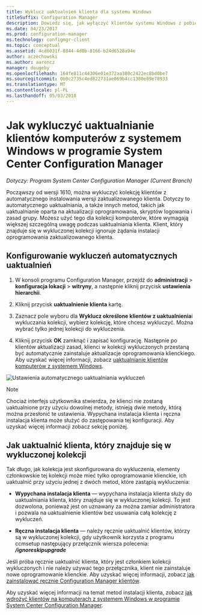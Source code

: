 ```yaml
---
title: Wyklucz uaktualnień klienta dla systemu Windows
titleSuffix: Configuration Manager
description: Dowiedz się, jak wyłączyć klientów systemu Windows z pobierania uaktualnienia w programie System Center Configuration Manager.
ms.date: 04/23/2017
ms.prod: configuration-manager
ms.technology: configmgr-client
ms.topic: conceptual
ms.assetid: 4cd6031f-8844-4d0b-8166-b24d6528a94e
author: aczechowski
ms.author: aaroncz
manager: dougeby
ms.openlocfilehash: 164fe811c44306e01e372aa380c2422ec8bd0be7
ms.sourcegitcommit: 0b0c2735c4ed822731ae069b4cc1380e89e78933
ms.translationtype: MT
ms.contentlocale: pl-PL
ms.lasthandoff: 05/03/2018
---
```

# <a name="how-to-exclude-upgrading-clients-for-windows-computers-in-system-center-configuration-manager"></a>Jak wykluczyć uaktualnianie klientów komputerów z systemem Windows w programie System Center Configuration Manager

*Dotyczy: Program System Center Configuration Manager (Current Branch)*

Począwszy od wersji 1610, można wykluczyć kolekcję klientów z automatycznego instalowania wersji zaktualizowanego klienta. Dotyczy to automatycznego uaktualniania, a także innych metod, takich jak uaktualnianie oparta na aktualizacji oprogramowania, skryptów logowania i zasad grupy. Możesz użyć tego dla kolekcji komputerów, które wymagają większej szczególną uwagę podczas uaktualniania klienta. Klient, który znajduje się w wykluczonej kolekcji ignoruje żądania instalacji oprogramowania zaktualizowanego klienta.

## <a name="configure-exclusion-for-automatic-upgrades"></a>Konfigurowanie wykluczeń automatycznych uaktualnień

1. W konsoli programu Configuration Manager, przejdź do **administracji** > **konfiguracja lokacji** > **witryny**, a następnie kliknij przycisk **ustawienia hierarchii**.

2. Kliknij przycisk **uaktualnienie klienta** kartę.

3. Zaznacz pole wyboru dla **Wyklucz określone klientów z uaktualnienia**i wykluczania kolekcji, wybierz kolekcję, które chcesz wykluczyć. Można wybrać tylko jednej kolekcji do wykluczenia.

4.  Kliknij przycisk **OK** zamknąć i zapisać konfigurację. Następnie po klientów aktualizacji zasad, klienci w kolekcji wykluczonych przestaną być automatycznie zainstaluje aktualizacje oprogramowania klienckiego. Aby uzyskać więcej informacji, zobacz [uaktualnianie klientów komputerów z systemem Windows](upgrade-clients-for-windows-computers.md).

![Ustawienia automatycznego uaktualniania wykluczeń](media/automatic_upgrade_exclusion.png)



>[!NOTE]
>Chociaż interfejs użytkownika stwierdza, że klienci nie zostaną uaktualnione przy użyciu dowolnej metody, istnieją dwie metody, którą można przesłonić te ustawienia. Wypychana instalacja klienta i ręczna instalacja klienta może służyć do zastępowania tej konfiguracji. Aby uzyskać więcej informacji zobacz sekcję poniżej.

## <a name="how-to-upgrade-a-client-that-is-in-an-excluded-collection"></a>Jak uaktualnić klienta, który znajduje się w wykluczonej kolekcji

Tak długo, jak kolekcja jest skonfigurowana do wykluczenia, elementy członkowskie tej kolekcji może mieć tylko oprogramowanie klienckie, ich uaktualnić przy użyciu jednej z dwóch metod, które zastąpią wykluczenia:
 - **Wypychana instalacja klienta** — wypychana instalacja klienta służy do uaktualniania klienta, który znajduje się w wykluczonej kolekcji. To jest dozwolona, ponieważ jest on uznawany za można zamiar administratora i pozwala na uaktualnienie klientów bez usuwania całą kolekcję z wykluczeń.       

 - **Ręczna instalacja klienta** — należy ręcznie uaktualnić klientów, którzy są w wykluczonej kolekcji, gdy użytkownik korzysta z programu ccmsetup następujący przełącznik wiersza polecenia: ***/ignoreskipupgrade***

  Jeśli próba ręcznie uaktualnić klienta, który jest członkiem kolekcji wykluczonych i nie należy używać tego przełącznika, klient nie zainstaluje nowe oprogramowanie klienckie. Aby uzyskać więcej informacji, zobacz [jak zainstalować ręcznie Configuration Manager klientów](/sccm/core/clients/deploy/deploy-clients-to-windows-computers#BKMK_Manual).

Aby uzyskać więcej informacji na temat metod instalacji klienta, zobacz [jak wdrożyć klientów na komputerach z systemem Windows w programie System Center Configuration Manager](/sccm/core/clients/deploy/deploy-clients-to-windows-computers).
